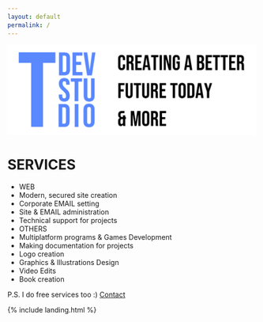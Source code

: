 ```yaml
---
layout: default
permalink: /
---
```


<img class="w-100 mt-5" src="/assets/tdevstudio/logo-pack/banner.png" alt="Logo">

<div class="row pt-4 text-center">
	<div class="col-12">
		<div class="card mb-4 box-shadow">
			<div class="card-body">
				<div class="row">
					<h1 class="col-md-5 text-primary mb-5">
						<strong class="align-self-center">SERVICES</strong>
					</h1>
					<ul class="col-md-7 list-unstyled mt-3 mb-4">
						<li class="h3">WEB</li>
						<li>Modern, secured site creation</li>
						<li>Corporate EMAIL setting</li>
						<li>Site & EMAIL administration</li>
						<li>Technical support for projects</li>
						<li class="mt-5 h3">OTHERS</li>
						<li>Multiplatform programs & Games Development</li>
						<li>Making documentation for projects</li>
						<li>Logo creation</li>
						<li>Graphics & Illustrations Design</li>
						<li>Video Edits</li>
						<li>Book creation</li>
					</ul>
				</div>
				<span class="text-muted mb-4">P.S. I do free services too :)</span>
				<a class="btn btn-lg btn-block btn-outline-primary" href="mailto:{{ site.author.email }}">Contact</a>
			</div>
		</div>
	</div>
</div>

{% include landing.html %}
